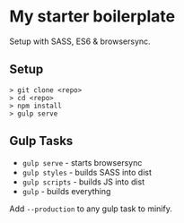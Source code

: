 # My starter boilerplate

Setup with SASS, ES6 & browsersync.

## Setup

```
> git clone <repo>
> cd <repo>
> npm install
> gulp serve
```

## Gulp Tasks

* `gulp serve` - starts browsersync
* `gulp styles` - builds SASS into dist
* `gulp scripts` - builds JS into dist
* `gulp` - builds everything

Add `--production` to any gulp task to minify.
